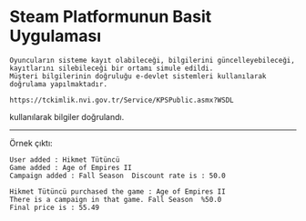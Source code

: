 # Steam Platformunun Basit Uygulaması




```
Oyuncuların sisteme kayıt olabileceği, bilgilerini güncelleyebileceği, kayıtlarını silebileceği bir ortamı simule edildi. 
Müşteri bilgilerinin doğruluğu e-devlet sistemleri kullanılarak doğrulama yapılmaktadır.
```

```
https://tckimlik.nvi.gov.tr/Service/KPSPublic.asmx?WSDL
```
kullanılarak bilgiler doğrulandı.

---

Örnek çıktı:
```
User added : Hikmet Tütüncü
Game added : Age of Empires II
Campaign added : Fall Season  Discount rate is : 50.0

Hikmet Tütüncü purchased the game : Age of Empires II
There is a campaign in that game. Fall Season  %50.0
Final price is : 55.49
```
